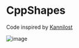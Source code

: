 # CppShapes
Code inspired by [Kannilost](https://github.com/Kannilost)


![image](https://github.com/user-attachments/assets/d1f36edc-15e8-4962-9fc9-732cc36fc9d4)
